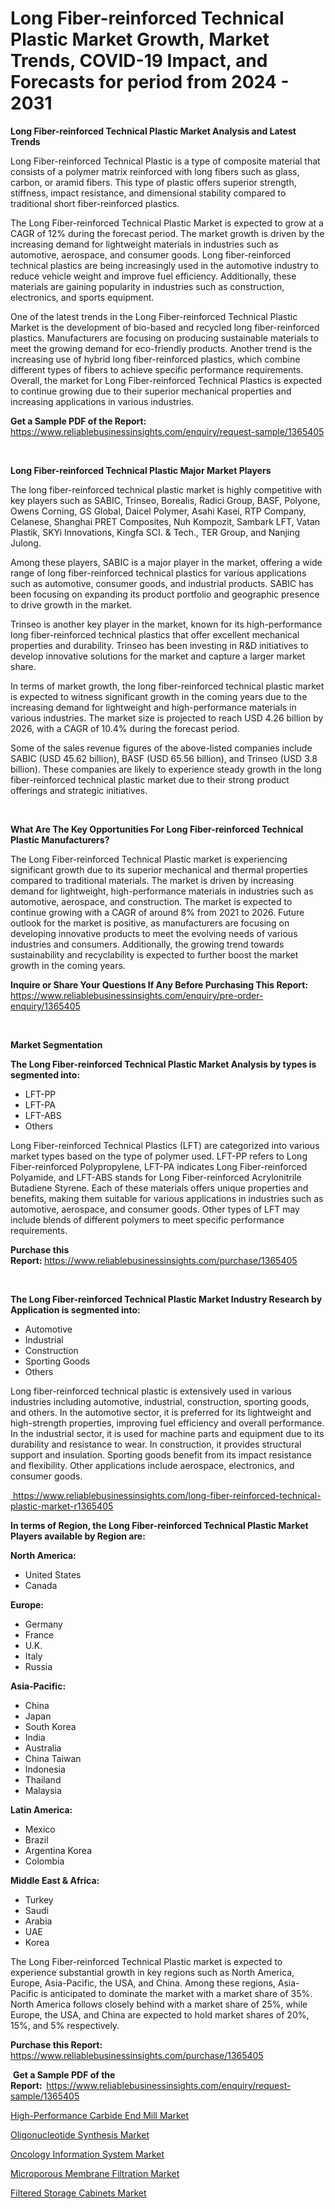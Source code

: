 <p><h1>Long Fiber-reinforced Technical Plastic Market Growth, Market Trends, COVID-19 Impact, and Forecasts for period from 2024 - 2031</h1></p><p><strong>Long Fiber-reinforced Technical Plastic Market Analysis and Latest Trends</strong></p>
<p><p>Long Fiber-reinforced Technical Plastic is a type of composite material that consists of a polymer matrix reinforced with long fibers such as glass, carbon, or aramid fibers. This type of plastic offers superior strength, stiffness, impact resistance, and dimensional stability compared to traditional short fiber-reinforced plastics.</p><p>The Long Fiber-reinforced Technical Plastic Market is expected to grow at a CAGR of 12% during the forecast period. The market growth is driven by the increasing demand for lightweight materials in industries such as automotive, aerospace, and consumer goods. Long fiber-reinforced technical plastics are being increasingly used in the automotive industry to reduce vehicle weight and improve fuel efficiency. Additionally, these materials are gaining popularity in industries such as construction, electronics, and sports equipment.</p><p>One of the latest trends in the Long Fiber-reinforced Technical Plastic Market is the development of bio-based and recycled long fiber-reinforced plastics. Manufacturers are focusing on producing sustainable materials to meet the growing demand for eco-friendly products. Another trend is the increasing use of hybrid long fiber-reinforced plastics, which combine different types of fibers to achieve specific performance requirements. Overall, the market for Long Fiber-reinforced Technical Plastics is expected to continue growing due to their superior mechanical properties and increasing applications in various industries.</p></p>
<p><strong>Get a Sample PDF of the Report:&nbsp;</strong> <a href="https://www.reliablebusinessinsights.com/enquiry/request-sample/1365405">https://www.reliablebusinessinsights.com/enquiry/request-sample/1365405</a></p>
<p>&nbsp;</p>
<p><strong>Long Fiber-reinforced Technical Plastic Major Market Players</strong></p>
<p><p>The long fiber-reinforced technical plastic market is highly competitive with key players such as SABIC, Trinseo, Borealis, Radici Group, BASF, Polyone, Owens Corning, GS Global, Daicel Polymer, Asahi Kasei, RTP Company, Celanese, Shanghai PRET Composites, Nuh Kompozit, Sambark LFT, Vatan Plastik, SKYi Innovations, Kingfa SCI. & Tech., TER Group, and Nanjing Julong.</p><p>Among these players, SABIC is a major player in the market, offering a wide range of long fiber-reinforced technical plastics for various applications such as automotive, consumer goods, and industrial products. SABIC has been focusing on expanding its product portfolio and geographic presence to drive growth in the market.</p><p>Trinseo is another key player in the market, known for its high-performance long fiber-reinforced technical plastics that offer excellent mechanical properties and durability. Trinseo has been investing in R&D initiatives to develop innovative solutions for the market and capture a larger market share.</p><p>In terms of market growth, the long fiber-reinforced technical plastic market is expected to witness significant growth in the coming years due to the increasing demand for lightweight and high-performance materials in various industries. The market size is projected to reach USD 4.26 billion by 2026, with a CAGR of 10.4% during the forecast period.</p><p>Some of the sales revenue figures of the above-listed companies include SABIC (USD 45.62 billion), BASF (USD 65.56 billion), and Trinseo (USD 3.8 billion). These companies are likely to experience steady growth in the long fiber-reinforced technical plastic market due to their strong product offerings and strategic initiatives.</p></p>
<p>&nbsp;</p>
<p><strong>What Are The Key Opportunities For Long Fiber-reinforced Technical Plastic Manufacturers?</strong></p>
<p><p>The Long Fiber-reinforced Technical Plastic market is experiencing significant growth due to its superior mechanical and thermal properties compared to traditional materials. The market is driven by increasing demand for lightweight, high-performance materials in industries such as automotive, aerospace, and construction. The market is expected to continue growing with a CAGR of around 8% from 2021 to 2026. Future outlook for the market is positive, as manufacturers are focusing on developing innovative products to meet the evolving needs of various industries and consumers. Additionally, the growing trend towards sustainability and recyclability is expected to further boost the market growth in the coming years.</p></p>
<p><strong>Inquire or Share Your Questions If Any Before Purchasing This Report:</strong> <a href="https://www.reliablebusinessinsights.com/enquiry/pre-order-enquiry/1365405">https://www.reliablebusinessinsights.com/enquiry/pre-order-enquiry/1365405</a></p>
<p>&nbsp;</p>
<p><strong>Market Segmentation</strong></p>
<p><strong>The Long Fiber-reinforced Technical Plastic Market Analysis by types is segmented into:</strong></p>
<p><ul><li>LFT-PP</li><li>LFT-PA</li><li>LFT-ABS</li><li>Others</li></ul></p>
<p><p>Long Fiber-reinforced Technical Plastics (LFT) are categorized into various market types based on the type of polymer used. LFT-PP refers to Long Fiber-reinforced Polypropylene, LFT-PA indicates Long Fiber-reinforced Polyamide, and LFT-ABS stands for Long Fiber-reinforced Acrylonitrile Butadiene Styrene. Each of these materials offers unique properties and benefits, making them suitable for various applications in industries such as automotive, aerospace, and consumer goods. Other types of LFT may include blends of different polymers to meet specific performance requirements.</p></p>
<p><strong>Purchase this Report:&nbsp;</strong><a href="https://www.reliablebusinessinsights.com/purchase/1365405">https://www.reliablebusinessinsights.com/purchase/1365405</a></p>
<p>&nbsp;</p>
<p><strong>The Long Fiber-reinforced Technical Plastic Market Industry Research by Application is segmented into:</strong></p>
<p><ul><li>Automotive</li><li>Industrial</li><li>Construction</li><li>Sporting Goods</li><li>Others</li></ul></p>
<p><p>Long fiber-reinforced technical plastic is extensively used in various industries including automotive, industrial, construction, sporting goods, and others. In the automotive sector, it is preferred for its lightweight and high-strength properties, improving fuel efficiency and overall performance. In the industrial sector, it is used for machine parts and equipment due to its durability and resistance to wear. In construction, it provides structural support and insulation. Sporting goods benefit from its impact resistance and flexibility. Other applications include aerospace, electronics, and consumer goods.</p></p>
<p><a href="https://www.reliablebusinessinsights.com/long-fiber-reinforced-technical-plastic-market-r1365405">&nbsp;https://www.reliablebusinessinsights.com/long-fiber-reinforced-technical-plastic-market-r1365405</a></p>
<p><strong>In terms of Region, the Long Fiber-reinforced Technical Plastic Market Players available by Region are:</strong></p>
<p>
    <p> <strong> North America: </strong>
        <ul>
            <li>United States</li>
            <li>Canada</li>
        </ul>
        </p> 
    <p> <strong> Europe: </strong>
        <ul>
            <li>Germany</li>
            <li>France</li>
            <li>U.K.</li>
            <li>Italy</li>
            <li>Russia</li>
        </ul>
        </p> 
    <p> <strong> Asia-Pacific: </strong>
        <ul>
            <li>China</li>
            <li>Japan</li>
            <li>South Korea</li>
            <li>India</li>
            <li>Australia</li>
            <li>China Taiwan</li>
            <li>Indonesia</li>
            <li>Thailand</li>
            <li>Malaysia</li>
        </ul>
        </p> 
    <p> <strong> Latin America: </strong>
        <ul>
            <li>Mexico</li>
            <li>Brazil</li>
            <li>Argentina Korea</li>
            <li>Colombia</li>
        </ul>
        </p> 
    <p> <strong> Middle East & Africa: </strong>
        <ul>
            <li>Turkey</li>
            <li>Saudi</li>
            <li>Arabia</li>
            <li>UAE</li>
            <li>Korea</li>
        </ul>
    </p>
    </p>
<p><p>The Long Fiber-reinforced Technical Plastic market is expected to experience substantial growth in key regions such as North America, Europe, Asia-Pacific, the USA, and China. Among these regions, Asia-Pacific is anticipated to dominate the market with a market share of 35%. North America follows closely behind with a market share of 25%, while Europe, the USA, and China are expected to hold market shares of 20%, 15%, and 5% respectively.</p></p>
<p><strong>Purchase this Report: </strong><a href="https://www.reliablebusinessinsights.com/purchase/1365405">https://www.reliablebusinessinsights.com/purchase/1365405</a></p>
<p>&nbsp;<strong>Get a Sample PDF of the Report:&nbsp;&nbsp;</strong><a href="https://www.reliablebusinessinsights.com/enquiry/request-sample/1365405">https://www.reliablebusinessinsights.com/enquiry/request-sample/1365405</a></p>
<p><strong></strong></p>
<p><p><a href="https://issuu.com/reportprime-2/docs/high-performance-carbide-end-mill-market-size-2030">High-Performance Carbide End Mill Market</a></p><p><a href="https://github.com/Hazelklievgspy6vdcsmu106w/Market-Research-Report-List-3/blob/main/oligonucleotide-synthesis-market.md">Oligonucleotide Synthesis Market</a></p><p><a href="https://github.com/LiamDavis60/Market-Research-Report-List-1/blob/main/oncology-information-system-market.md">Oncology Information System Market</a></p><p><a href="https://www.linkedin.com/pulse/microporous-membrane-filtration-market-overview-global-trends-cejbe">Microporous Membrane Filtration Market</a></p><p><a href="https://issuu.com/reportprime-2/docs/filtered-storage-cabinets-market-size-2030.pptx">Filtered Storage Cabinets Market</a></p></p>